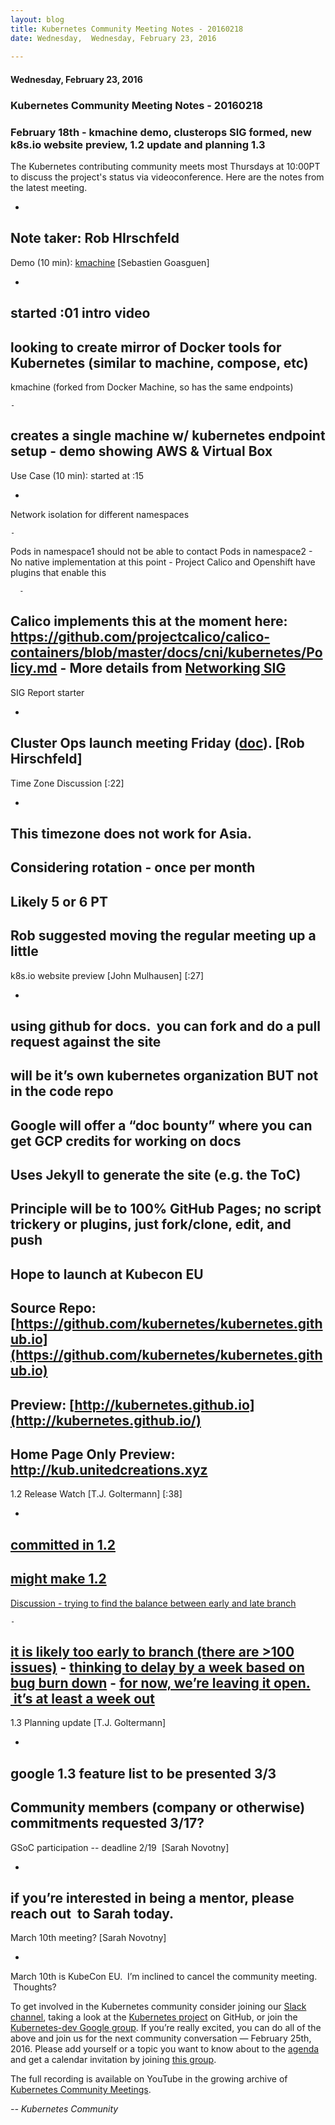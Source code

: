 ```yaml
---
layout: blog
title: Kubernetes Community Meeting Notes - 20160218
date: Wednesday,  Wednesday, February 23, 2016 
 
---
```

#### Wednesday, February 23, 2016 
### Kubernetes Community Meeting Notes - 20160218 
### February 18th - kmachine demo, clusterops SIG formed, new k8s.io website preview, 1.2 update and planning 1.3

The Kubernetes contributing community meets most Thursdays at 10:00PT to discuss the project's status via videoconference. Here are the notes from the latest meeting.

- 
Note taker: Rob HIrschfeld
- 
Demo (10 min): [kmachine](https://github.com/skippbox/kmachine) [Sebastien Goasguen] 

  - 
started :01 intro video
  - 
looking to create mirror of Docker tools for Kubernetes (similar to machine, compose, etc)
  - 
kmachine (forked from Docker Machine, so has the same endpoints) 

    - 
creates a single machine w/ kubernetes endpoint setup
    - 
demo showing AWS & Virtual Box
- 
Use Case (10 min): started at :15

  - 
Network isolation for different namespaces

    - 
Pods in namespace1 should not be able to contact Pods in namespace2
    - 
No native implementation at this point
    - 
Project Calico and Openshift have plugins that enable this 

      - 
Calico implements this at the moment here: https://github.com/projectcalico/calico-containers/blob/master/docs/cni/kubernetes/Policy.md
    - 
More details from [Networking SIG](https://groups.google.com/forum/#!forum/kubernetes-sig-network)
- 
SIG Report starter

  - 
Cluster Ops launch meeting Friday ([doc](https://docs.google.com/document/d/1IhN5v6MjcAUrvLd9dAWtKcGWBWSaRU8DNyPiof3gYMY/edit#)). [Rob Hirschfeld]
- 
Time Zone Discussion [:22]

  - 
This timezone does not work for Asia. &nbsp;
  - 
Considering rotation - once per month
  - 
Likely 5 or 6 PT
  - 
Rob suggested moving the regular meeting up a little
- 
k8s.io website preview [John Mulhausen] [:27]

  - 
using github for docs. &nbsp;you can fork and do a pull request against the site
  - 
will be it’s own kubernetes organization BUT not in the code repo
  - 
Google will offer a “doc bounty” where you can get GCP credits for working on docs
  - 
Uses Jekyll to generate the site (e.g. the ToC)
  - 
Principle will be to 100% GitHub Pages; no script trickery or plugins, just fork/clone, edit, and push
  - 
Hope to launch at Kubecon EU
  - 
Source Repo: [https://github.com/kubernetes/kubernetes.github.io](https://github.com/kubernetes/kubernetes.github.io)
  - 
Preview: [http://kubernetes.github.io](http://kubernetes.github.io/)
  - 
Home Page Only Preview: http://kub.unitedcreations.xyz
- 
1.2 Release Watch [T.J. Goltermann] [:38]

  - 
[committed in 1.2](https://github.com/kubernetes/kubernetes/milestones/v1.2)
  - 
[might make 1.2](https://github.com/kubernetes/kubernetes/milestones/v1.2-candidate)
  - 
[Discussion - trying to find the balance between early and late branch](https://github.com/kubernetes/kubernetes/milestones/v1.2-candidate)

    - 
[it is likely too early to branch (there are \>100 issues)](https://github.com/kubernetes/kubernetes/milestones/v1.2-candidate)
    - 
[thinking to delay by a week based on bug burn down](https://github.com/kubernetes/kubernetes/milestones/v1.2-candidate)
    - 
[for now, we’re leaving it open. &nbsp;it’s at least a week out](https://github.com/kubernetes/kubernetes/milestones/v1.2-candidate)
- 
1.3 Planning update [T.J. Goltermann]

  - 
google 1.3 feature list to be presented 3/3
  - 
Community members (company or otherwise) commitments requested 3/17?
- 
GSoC participation -- deadline 2/19 &nbsp;[Sarah Novotny]

  - 
if you’re interested in being a mentor, please reach out &nbsp;to Sarah today.
- 
March 10th meeting? [Sarah Novotny]

  - 
March 10th is KubeCon EU. &nbsp;I’m inclined to cancel the community meeting. &nbsp;Thoughts?

To get involved in the Kubernetes community consider joining our [Slack channel](http://slack.k8s.io/), taking a look at the [Kubernetes project](https://github.com/kubernetes/) on GitHub, or join the [Kubernetes-dev Google group](https://groups.google.com/forum/#!forum/kubernetes-dev). If you’re really excited, you can do all of the above and join us for the next community conversation — February 25th, 2016. Please add yourself or a topic you want to know about to the [agenda](https://docs.google.com/document/d/1VQDIAB0OqiSjIHI8AWMvSdceWhnz56jNpZrLs6o7NJY/edit#) and get a calendar invitation by joining [this group](https://groups.google.com/forum/#!forum/kubernetes-community-video-chat). &nbsp;&nbsp;

The full recording is available on YouTube in the growing archive of [Kubernetes Community Meetings](https://www.youtube.com/playlist?list=PL69nYSiGNLP1pkHsbPjzAewvMgGUpkCnJ).

  

  

_-- Kubernetes Community_

  

